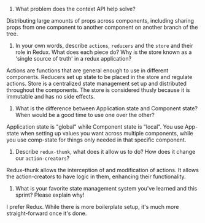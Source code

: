 1. What problem does the context API help solve?

Distributing large amounts of props across components, including sharing props from one component to another component on another branch of the tree.

1. In your own words, describe `actions`, `reducers` and the `store` and their role in Redux. What does each piece do? Why is the store known as a 'single source of truth' in a redux application?

Actions are functions that are general enough to use in different components. Reducers set up state to be placed in the store and regulate actions. Store is a centralized state management set up and distributed throughout the components. The store is considered thusly because it is immutable and has no side effects.

1. What is the difference between Application state and Component state? When would be a good time to use one over the other?

Application state is "global" while Component state is "local". You use App-state when setting up values you want across multiple components, while you use comp-state for things only needed in that specific component.

1. Describe `redux-thunk`, what does it allow us to do? How does it change our `action-creators`?

Redux-thunk allows the interception of and modification of actions. It allows the action-creators to have logic in them, enhancing their functionality.

1. What is your favorite state management system you've learned and this sprint? Please explain why!

I prefer Redux. While there is more boilerplate setup, it's much more straight-forward once it's done.
